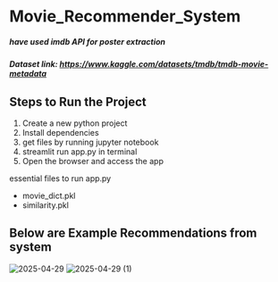 # Movie_Recommender_System




##### have used imdb API for poster extraction
##### Dataset link: https://www.kaggle.com/datasets/tmdb/tmdb-movie-metadata



## Steps to Run the Project

1. Create a new python project
2. Install dependencies
3. get files by running jupyter notebook
4. streamlit run app.py in terminal
5. Open the browser and access the app

essential files to run app.py
- movie_dict.pkl
- similarity.pkl

## Below are Example Recommendations from system

![2025-04-29](https://github.com/user-attachments/assets/9f5d5143-e132-4124-a6ea-ea5d4fab8fde)
![2025-04-29 (1)](https://github.com/user-attachments/assets/7f5ae725-686d-44b5-a2d2-b10110bcade8)
